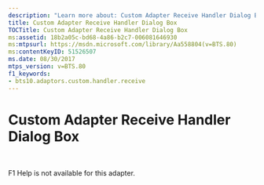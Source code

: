 ```yaml
---
description: "Learn more about: Custom Adapter Receive Handler Dialog Box"
title: Custom Adapter Receive Handler Dialog Box
TOCTitle: Custom Adapter Receive Handler Dialog Box
ms:assetid: 18b2a05c-bd68-4a86-b2c7-006081646930
ms:mtpsurl: https://msdn.microsoft.com/library/Aa558804(v=BTS.80)
ms:contentKeyID: 51526507
ms.date: 08/30/2017
mtps_version: v=BTS.80
f1_keywords:
- bts10.adaptors.custom.handler.receive
---
```


# Custom Adapter Receive Handler Dialog Box

 

F1 Help is not available for this adapter.

